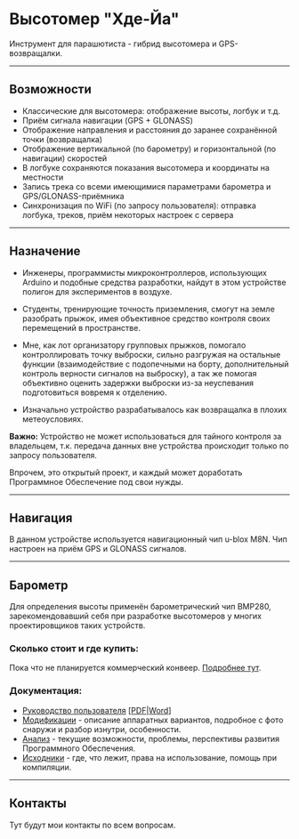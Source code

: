 # Высотомер "Хде-Йа"

Инструмент для парашютиста - гибрид высотомера и GPS-возвращалки.


***
## Возможности

* Классические для высотомера: отображение высоты, логбук и т.д.
* Приём сигнала навигации (GPS + GLONASS)
* Отображение направления и расстояния до заранее сохранённой точки (возвращалка)
* Отображение вертикальной (по барометру) и горизонтальной (по навигации) скоростей
* В логбуке сохраняются показания высотомера и координаты на местности
* Запись трека со всеми имеющимися параметрами барометра и GPS/GLONASS-приёмника
* Синхронизация по WiFi (по запросу пользователя): отправка логбука, треков, приём некоторых настроек с сервера


***
## Назначение

* Инженеры, программисты микроконтроллеров, использующих Arduino и подобные средства разработки, найдут в этом устройстве полигон для экспериментов в воздухе.

* Студенты, тренирующие точность приземления, смогут на земле разобрать прыжок, имея объективное средство контроля своих перемещений в пространстве.

* Мне, как лот организатору групповых прыжков, помогало контроллировать точку выброски, сильно разгружая на остальные функции (взаимодействие с подопечными на борту, дополнительный контроль верности сигналов на выброску), а так же помогая объективно оценить задержки выброски из-за неуспевания подготовиться вовремя к отделению.

* Изначально устройство разрабатывалось как возвращалка в плохих метеоусловиях.

**Важно:** Устройство не может использоваться для тайного контроля за владельцем, т.к. передача данных вне устройства происходит только по запросу пользователя.

Впрочем, это открытый проект, и каждый может доработать Программное Обеспечение под свои нужды.


***
## Навигация

В данном устройстве используется навигационный чип u-blox M8N. Чип настроен на приём GPS и GLONASS сигналов.


***
## Барометр

Для определения высоты применён барометрический чип BMP280, зарекомендовавший себя при разработке высотомеров у многих проектировщиков таких устройств.


### Сколько стоит и где купить:

Пока что не планируется коммерческий конвеер. [Подробнее тут](doc/analytic/README.md#%D1%81%D1%82%D0%BE%D0%B8%D0%BC%D0%BE%D1%81%D1%82%D1%8C-%D0%B8-%D0%B8%D0%B7%D0%B3%D0%BE%D1%82%D0%BE%D0%B2%D0%BB%D0%B5%D0%BD%D0%B8%D0%B5).

### Документация:

* [Руководство пользователя](doc/userman/README.md) \[[PDF](doc/userman.pdf)|[Word](doc/userman.docx)\]
* [Модификации](doc/models/README.md) - описание аппаратных вариантов, подробное с фото снаружи и разбор изнутри, особенности.
* [Анализ](doc/analytic/README.md) - текущие возможности, проблемы, перспективы развития Программного Обеспечения.
* [Исходники](doc/code/README.md) - где, что лежит, права на использование, помощь при компиляции.


***
## Контакты

Тут будут мои контакты по всем вопросам.
